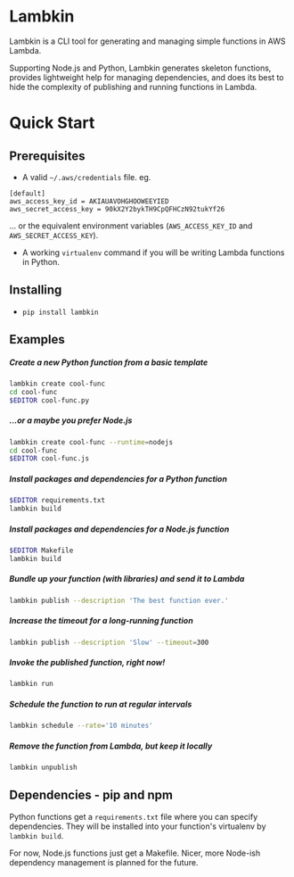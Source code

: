Lambkin
=======
Lambkin is a CLI tool for generating and managing simple functions in AWS Lambda.

Supporting Node.js and Python, Lambkin generates skeleton functions, provides
lightweight help for managing dependencies, and does its best to hide the
complexity of publishing and running functions in Lambda.

Quick Start
===========

Prerequisites
-------------
* A valid `~/.aws/credentials` file. eg.
```
[default]
aws_access_key_id = AKIAUAVOHGHOOWEEYIED
aws_secret_access_key = 90kX2Y2bykTH9CpQFHCzN92tukYf26
```
... or the equivalent environment variables (`AWS_ACCESS_KEY_ID` and
`AWS_SECRET_ACCESS_KEY`).


* A working `virtualenv` command if you will be writing Lambda functions in Python.

Installing
----------
* `pip install lambkin`

Examples
--------

##### Create a new Python function from a basic template

``` bash
lambkin create cool-func
cd cool-func
$EDITOR cool-func.py
```

##### ...or a maybe you prefer Node.js

``` bash
lambkin create cool-func --runtime=nodejs
cd cool-func
$EDITOR cool-func.js
```

##### Install packages and dependencies for a Python function

``` bash
$EDITOR requirements.txt
lambkin build
```

##### Install packages and dependencies for a Node.js function

``` bash
$EDITOR Makefile
lambkin build
```

##### Bundle up your function (with libraries) and send it to Lambda

``` bash
lambkin publish --description 'The best function ever.'
```

##### Increase the timeout for a long-running function

``` bash
lambkin publish --description 'Slow' --timeout=300
```

##### Invoke the published function, right now!

``` bash
lambkin run
```

##### Schedule the function to run at regular intervals

``` bash
lambkin schedule --rate='10 minutes'
```

##### Remove the function from Lambda, but keep it locally

``` bash
lambkin unpublish
```

Dependencies - pip and npm
--------------------------
Python functions get a `requirements.txt` file where you can specify
dependencies. They will be installed into your function's virtualenv by
`lambkin build`.

For now, Node.js functions just get a Makefile. Nicer, more Node-ish
dependency management is planned for the future.
